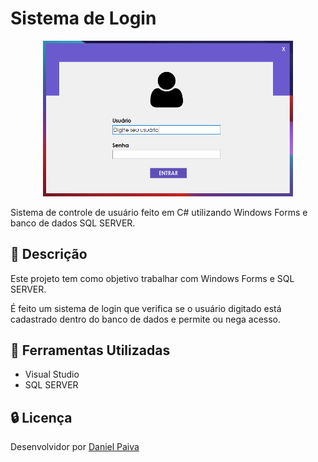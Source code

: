 # Sistema de Login

<p align="center">
  <a href="#">
    <img src="./screenshot/login.png" width="400" title="Sistema de Login" alt="Sistema de Login">
  </a>
</p>
<p>Sistema de controle de usuário feito em C# utilizando Windows Forms e banco de dados SQL SERVER.</p>

## :scroll: Descrição

<p>Este projeto tem como objetivo trabalhar com Windows Forms e SQL SERVER.</p>
<p>É feito um sistema de login que verifica se o usuário digitado está cadastrado 
dentro do banco de dados e permite ou nega acesso.</p>

## :toolbox: Ferramentas Utilizadas

- Visual Studio
- SQL SERVER

## :lock: Licença

<p>Desenvolvidor por <a href="https://www.linkedin.com/in/danhpaiva/" target="_blank">Daniel Paiva</a></p>
